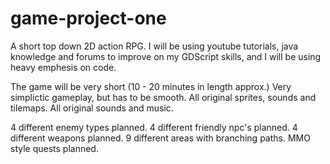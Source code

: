# game-project-one
A short top down 2D action RPG.
I will be using youtube tutorials,  java knowledge and forums to improve on my GDScript skills, and I will be using heavy emphesis on code.

The game will be very short (10 - 20 minutes in length approx.)
Very simplictic gameplay, but has to be smooth.
All original sprites, sounds and tilemaps.
All original sounds and music.

4 different enemy types planned.
4 different friendly npc's planned.
4 different weapons planned.
9 different areas with branching paths.
MMO style quests planned.

